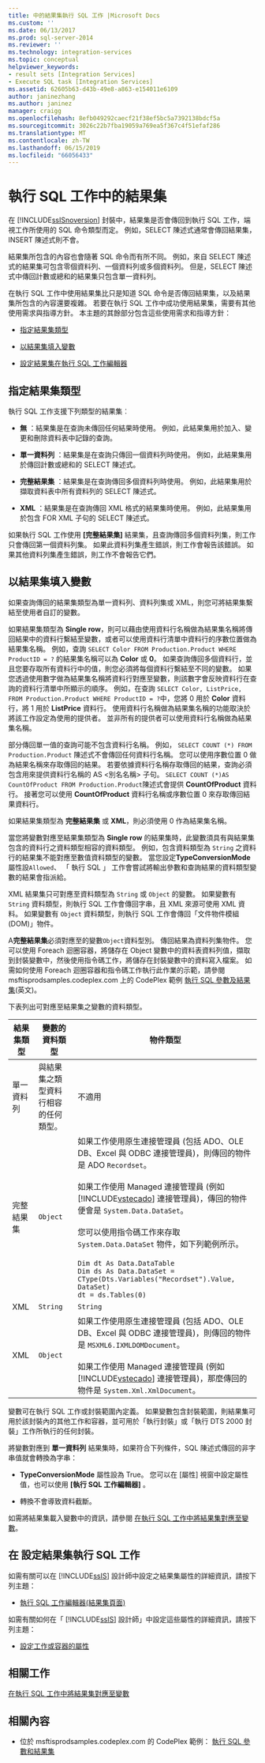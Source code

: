 ```yaml
---
title: 中的結果集執行 SQL 工作 |Microsoft Docs
ms.custom: ''
ms.date: 06/13/2017
ms.prod: sql-server-2014
ms.reviewer: ''
ms.technology: integration-services
ms.topic: conceptual
helpviewer_keywords:
- result sets [Integration Services]
- Execute SQL task [Integration Services]
ms.assetid: 62605b63-d43b-49e8-a863-e154011e6109
author: janinezhang
ms.author: janinez
manager: craigg
ms.openlocfilehash: 8efb049292caecf21f38ef5bc5a7392138bdcf5a
ms.sourcegitcommit: 3026c22b7fba19059a769ea5f367c4f51efaf286
ms.translationtype: MT
ms.contentlocale: zh-TW
ms.lasthandoff: 06/15/2019
ms.locfileid: "66056433"
---
```

# <a name="result-sets-in-the-execute-sql-task"></a>執行 SQL 工作中的結果集
  在 [!INCLUDE[ssISnoversion](../includes/ssisnoversion-md.md)] 封裝中，結果集是否會傳回到執行 SQL 工作，端視工作所使用的 SQL 命令類型而定。 例如，SELECT 陳述式通常會傳回結果集，INSERT 陳述式則不會。  
  
 結果集所包含的內容也會隨著 SQL 命令而有所不同。 例如，來自 SELECT 陳述式的結果集可包含零個資料列、一個資料列或多個資料列。 但是，SELECT 陳述式中傳回計數或總和的結果集只包含單一資料列。  
  
 在執行 SQL 工作中使用結果集比只是知道 SQL 命令是否傳回結果集，以及結果集所包含的內容還要複雜。 若要在執行 SQL 工作中成功使用結果集，需要有其他使用需求與指導方針。 本主題的其餘部分包含這些使用需求和指導方針：  
  
-   [指定結果集類型](#Result_set_type)  
  
-   [以結果集填入變數](#Populate_variable_with_result_set)  
  
-   [設定結果集在執行 SQL 工作編輯器](#Configure_result_sets)  
  
##  <a name="Result_set_type"></a> 指定結果集類型  
 執行 SQL 工作支援下列類型的結果集︰  
  
-   **無** ：結果集是在查詢未傳回任何結果時使用。 例如，此結果集用於加入、變更和刪除資料表中記錄的查詢。  
  
-   **單一資料列** ：結果集是在查詢只傳回一個資料列時使用。 例如，此結果集用於傳回計數或總和的 SELECT 陳述式。  
  
-   **完整結果集** ：結果集是在查詢傳回多個資料列時使用。 例如，此結果集用於擷取資料表中所有資料列的 SELECT 陳述式。  
  
-   **XML** ：結果集是在查詢傳回 XML 格式的結果集時使用。 例如，此結果集用於包含 FOR XML 子句的 SELECT 陳述式。  
  
 如果執行 SQL 工作使用 **[完整結果集]** 結果集，且查詢傳回多個資料列集，則工作只會傳回第一個資料列集。 如果此資料列集產生錯誤，則工作會報告該錯誤。 如果其他資料列集產生錯誤，則工作不會報告它們。  
  
##  <a name="Populate_variable_with_result_set"></a> 以結果集填入變數  
 如果查詢傳回的結果集類型為單一資料列、資料列集或 XML，則您可將結果集繫結至使用者自訂的變數。  
  
 如果結果集類型為 **Single row**，則可以藉由使用資料行名稱做為結果集名稱將傳回結果中的資料行繫結至變數，或者可以使用資料行清單中資料行的序數位置做為結果集名稱。 例如，查詢 `SELECT Color FROM Production.Product WHERE ProductID = ?` 的結果集名稱可以為 **Color** 或 **0**。 如果查詢傳回多個資料行，並且您要存取所有資料行中的值，則您必須將每個資料行繫結至不同的變數。 如果您透過使用數字做為結果集名稱將資料行對應至變數，則該數字會反映資料行在查詢的資料行清單中所顯示的順序。 例如，在查詢 `SELECT Color, ListPrice, FROM Production.Product WHERE ProductID = ?`中，您將 0 用於 **Color** 資料行，將 1 用於 **ListPrice** 資料行。 使用資料行名稱做為結果集名稱的功能取決於將該工作設定為使用的提供者。 並非所有的提供者可以使用資料行名稱做為結果集名稱。  
  
 部分傳回單一值的查詢可能不包含資料行名稱。 例如， `SELECT COUNT (*) FROM Production.Product` 陳述式不會傳回任何資料行名稱。 您可以使用序數位置 0 做為結果名稱來存取傳回的結果。 若要依據資料行名稱存取傳回的結果，查詢必須包含用來提供資料行名稱的 AS \<別名名稱> 子句。 `SELECT COUNT (*)AS CountOfProduct FROM Production.Product`陳述式會提供 **CountOfProduct** 資料行。 接著您可以使用 **CountOfProduct** 資料行名稱或序數位置 0 來存取傳回結果資料行。  
  
 如果結果集類型為 **完整結果集** 或 **XML**，則必須使用 0 作為結果集名稱。  
  
 當您將變數對應至結果集類型為 **Single row** 的結果集時，此變數須具有與結果集包含的資料行之資料類型相容的資料類型。 例如，包含資料類型為 `String` 之資料行的結果集不能對應至數值資料類型的變數。 當您設定**TypeConversionMode**屬性設`Allowed`、 「 執行 SQL 」 工作會嘗試將輸出參數和查詢結果的資料類型變數的結果會指派給。  
  
 XML 結果集只可對應至資料類型為 `String` 或 `Object` 的變數。 如果變數有 `String` 資料類型，則執行 SQL 工作會傳回字串，且 XML 來源可使用 XML 資料。 如果變數有 `Object` 資料類型，則執行 SQL 工作會傳回「文件物件模組 (DOM)」物件。  
  
 A**完整結果集**必須對應至的變數`Object`資料型別。 傳回結果為資料列集物件。 您可以使用 Foreach 迴圈容器，將儲存在 Object 變數中的資料表資料列值，擷取到封裝變數中，然後使用指令碼工作，將儲存在封裝變數中的資料寫入檔案。 如需如何使用 Foreach 迴圈容器和指令碼工作執行此作業的示範，請參閱 msftisprodsamples.codeplex.com 上的 CodePlex 範例 [執行 SQL 參數及結果集](https://go.microsoft.com/fwlink/?LinkId=157863)(英文)。  
  
 下表列出可對應至結果集之變數的資料類型。  
  
|結果集類型|變數的資料類型|物件類型|  
|---------------------|---------------------------|--------------------|  
|單一資料列|與結果集之類型資料行相容的任何類型。|不適用|  
|完整結果集|`Object`|如果工作使用原生連接管理員 (包括 ADO、OLE DB、Excel 與 ODBC 連接管理員)，則傳回的物件是 ADO `Recordset`。<br /><br /> 如果工作使用 Managed 連接管理員 (例如 [!INCLUDE[vstecado](../includes/vstecado-md.md)] 連接管理員)，傳回的物件便會是 `System.Data.DataSet`。<br /><br /> 您可以使用指令碼工作來存取 `System.Data.DataSet` 物件，如下列範例所示。<br /><br /> `Dim dt As Data.DataTable` <br /> `Dim ds As Data.DataSet = CType(Dts.Variables("Recordset").Value, DataSet)` <br /> `dt = ds.Tables(0)`|  
|XML|`String`|`String`|  
|XML|`Object`|如果工作使用原生連接管理員 (包括 ADO、OLE DB、Excel 與 ODBC 連接管理員)，則傳回的物件是 `MSXML6.IXMLDOMDocument`。<br /><br /> 如果工作使用 Managed 連接管理員 (例如 [!INCLUDE[vstecado](../includes/vstecado-md.md)] 連接管理員)，那麼傳回的物件是 `System.Xml.XmlDocument`。|  
  
 變數可在執行 SQL 工作或封裝範圍內定義。 如果變數包含封裝範圍，則結果集可用於該封裝內的其他工作和容器，並可用於「執行封裝」或「執行 DTS 2000 封裝」工作所執行的任何封裝。  
  
 將變數對應到 **單一資料列** 結果集時，如果符合下列條件，SQL 陳述式傳回的非字串值就會轉換為字串：  
  
-   **TypeConversionMode** 屬性設為 True。 您可以在 [屬性] 視窗中設定屬性值，也可以使用 **[執行 SQL 工作編輯器]** 。  
  
-   轉換不會導致資料截斷。  
  
 如需將結果集載入變數中的資訊，請參閱 [在執行 SQL 工作中將結果集對應至變數](control-flow/execute-sql-task.md)。  
  
##  <a name="Configure_result_sets"></a> 在 設定結果集執行 SQL 工作  
 如需有關可以在 [!INCLUDE[ssIS](../includes/ssis-md.md)] 設計師中設定之結果集屬性的詳細資訊，請按下列主題：  
  
-   [執行 SQL 工作編輯器&#40;結果集頁面&#41;](../../2014/integration-services/execute-sql-task-editor-result-set-page.md)  
  
 如需有關如何在「 [!INCLUDE[ssIS](../includes/ssis-md.md)] 設計師」中設定這些屬性的詳細資訊，請按下列主題：  
  
-   [設定工作或容器的屬性](../../2014/integration-services/set-the-properties-of-a-task-or-container.md)  
  
## <a name="related-tasks"></a>相關工作  
 [在執行 SQL 工作中將結果集對應至變數](control-flow/execute-sql-task.md)  
  
## <a name="related-content"></a>相關內容  
  
-   位於 msftisprodsamples.codeplex.com 的 CodePlex 範例： [執行 SQL 參數和結果集](https://go.microsoft.com/fwlink/?LinkId=157863)  
  
  
